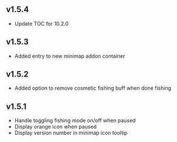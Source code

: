 ## v1.5.4

* Update TOC for 10.2.0

## v1.5.3

* Added entry to new minimap addon container

## v1.5.2

* Added option to remove cosmetic fishing buff when done fishing

## v1.5.1

* Handle toggling fishing mode on/off when paused
* Display orange icon when paused
* Display version number in minimap icon tooltip
